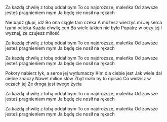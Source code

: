Za każdą chwilę z tobą oddał bym
To co najdroższe, maleńka
Od zawsze jesteś pragnieniem mym
Ja będę cie nosił na rękach

Nie bądź głupi, idź
Bo ona ciągle tam czeka
A możesz wierzyć mi
Jej serca łzami ocieka
Każda chwilę ceń
Bo wiele takich nie było
Popatrz w oczy jej
I wyznaj, ze czujesz miłość

Za każdą chwilę z tobą oddał bym
To co najdroższe, maleńka
Od zawsze jesteś pragnieniem mym
Ja będę cie nosił na rękach

Za każdą chwilę z tobą oddał bym
To co najdroższe, maleńka
Od zawsze jesteś pragnieniem mym
Ja będę cie nosił na rękach

Pokory nabierz łyk, a serce jej wytłumaczy
Kim dla ciebie jest
Jak wiele dal ciebie znaczy
Nawet milion słów
Zbyt mało by to opisać
Co widzisz w oczach jej
Ze droga jest twego życia

Za każdą chwilę z tobą oddał bym
To co najdroższe, maleńka
Od zawsze jesteś pragnieniem mym
Ja będę cie nosił na rękach

Za każdą chwilę z tobą oddał bym
To co najdroższe, maleńka
Od zawsze jesteś pragnieniem mym
Ja będę cie nosił na rękach
